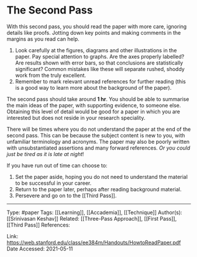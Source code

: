 # The Second Pass
With this second pass, you should read the paper with more care, ignoring details like proofs. Jotting down key points and making comments in the margins as you read can help.

1. Look carefully at the figures, diagrams and other illustrations in the paper. Pay special attention to graphs. Are the axes properly labelled? Are results shown with error bars, so that conclusions are statistically significant? Common mistakes like these will separate rushed, shoddy work from the truly excellent.
2. Remember to mark relevant unread references for further reading (this is a good way to learn more about the background of the paper).

The second pass should take around **1 hr**. You should be able to summarise the main ideas of the paper, with supporting evidence, to someone else. Obtaining this level of detail would be good for a paper in which you are interested but does not reside in your research speciality.

There will be times where you do not understand the paper at the end of the second pass. This can be because the subject content is new to you, with unfamiliar terminology and acronyms. The paper may also be poorly written with unsubstantiated assertions and many forward references. *Or you could just be tired as it is late at night*!

If you have run out of time can choose to:
1. Set the paper aside, hoping you do not need to understand the material to be successful in your career.
2. Return to the paper later, perhaps after reading background material.
3. Persevere and go on to the [[Third Pass]].

---
Type:
#paper
Tags:
[[Learning]], [[Accademia]], [[Technique]]
Author(s):
[[Srinivasan Keshav]]
Related:
[[Three-Pass Approach]], [[First Pass]], [[Third Pass]]
References:

Link:
https://web.stanford.edu/class/ee384m/Handouts/HowtoReadPaper.pdf
Date Accessed:
2021-05-11
